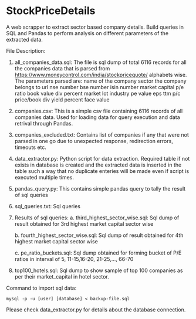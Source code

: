 # StockPriceDetails
A web scrapper to extract sector based company details. Build queries in SQL and Pandas to perform analysis on different parameters of the extracted data.

File Description:
1. all_companies_data.sql: The file is sql dump of total 6116 records for all the companies data that is parsed from https://www.moneycontrol.com/india/stockpricequote/ alphabets wise.
	The parameters parsed are:
		name of the company
		sector the company belongs to
		url
		nse number
		bse number
		isin number 
		market capital
		p/e ratio
		book value
		div percent
		market lot
		industry pe value
		eps ttm
		p/c
		price/book
		div yield percent
		face value
	

2. companies.csv: This is a simple csv file containing 6116 records of all companies data. Used for loading data for query execution and data retrival through Pandas.

3. companies_excluded.txt: Contains list of companies if any that were not parsed in one go due to unexpected response, redirection errors, timeouts etc.

4. data_extractor.py: Python script for data extraction. Required table if not exists in database is created and the extracted data is inserted in the table such a way that no duplicate enteries will be made even if script is executed multiple times.

5. pandas_query.py: This contains simple pandas query to tally the result of sql queries

6. sql_queries.txt: Sql  queries

7. Results of sql queries:
	a. third_highest_sector_wise.sql: Sql dump of result obtained for 3rd highest market capital sector wise

	b. fourth_highest_sector_wise.sql: Sql dump of result obtained for 4th highest market capital sector wise
	
	c. pe_ratio_buckets.sql: Sql dump obtained for forming bucket of P/E ratios in interval of 5, 11-15,16-20, 21-25,..., 66-70 

8. top100_hotels.sql: Sql dump to show sample of top 100 companies as per their market_capital in hotel sector. 

Command to import sql data:

	mysql -p -u [user] [database] < backup-file.sql

Please check data_extractor.py for details about the database connection.

